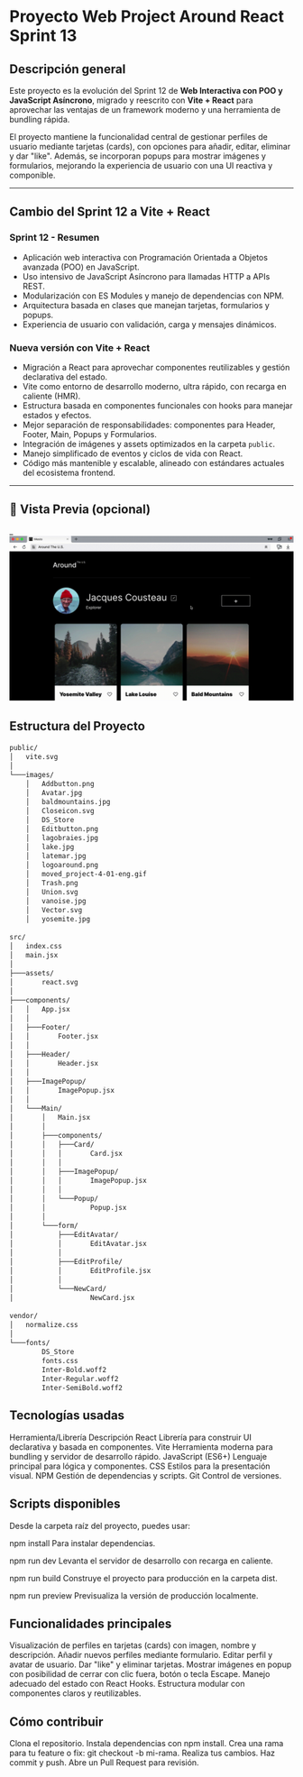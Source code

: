 # Proyecto Web Project Around React Sprint 13

## Descripción general

Este proyecto es la evolución del Sprint 12 de **Web Interactiva con POO y JavaScript Asíncrono**, migrado y reescrito con **Vite + React** para aprovechar las ventajas de un framework moderno y una herramienta de bundling rápida.

El proyecto mantiene la funcionalidad central de gestionar perfiles de usuario mediante tarjetas (cards), con opciones para añadir, editar, eliminar y dar "like". Además, se incorporan popups para mostrar imágenes y formularios, mejorando la experiencia de usuario con una UI reactiva y componible.

---

## Cambio del Sprint 12 a Vite + React

### Sprint 12 - Resumen

- Aplicación web interactiva con Programación Orientada a Objetos avanzada (POO) en JavaScript.
- Uso intensivo de JavaScript Asíncrono para llamadas HTTP a APIs REST.
- Modularización con ES Modules y manejo de dependencias con NPM.
- Arquitectura basada en clases que manejan tarjetas, formularios y popups.
- Experiencia de usuario con validación, carga y mensajes dinámicos.

### Nueva versión con Vite + React

- Migración a React para aprovechar componentes reutilizables y gestión declarativa del estado.
- Vite como entorno de desarrollo moderno, ultra rápido, con recarga en caliente (HMR).
- Estructura basada en componentes funcionales con hooks para manejar estados y efectos.
- Mejor separación de responsabilidades: componentes para Header, Footer, Main, Popups y Formularios.
- Integración de imágenes y assets optimizados en la carpeta `public`.
- Manejo simplificado de eventos y ciclos de vida con React.
- Código más mantenible y escalable, alineado con estándares actuales del ecosistema frontend.

---

## 📸 Vista Previa (opcional)

\_![Demo de la app](../public/images/moved_project-4-01-eng.gif)

## Estructura del Proyecto

```plaintext
public/
│   vite.svg
│
└───images/
    │   Addbutton.png
    │   Avatar.jpg
    │   baldmountains.jpg
    │   Closeicon.svg
    │   DS_Store
    │   Editbutton.png
    │   lagobraies.jpg
    │   lake.jpg
    │   latemar.jpg
    │   logoaround.png
    │   moved_project-4-01-eng.gif
    │   Trash.png
    │   Union.svg
    │   vanoise.jpg
    │   Vector.svg
    │   yosemite.jpg

src/
│   index.css
│   main.jsx
│
├───assets/
│       react.svg
│
├───components/
│   │   App.jsx
│   │
│   ├───Footer/
│   │       Footer.jsx
│   │
│   ├───Header/
│   │       Header.jsx
│   │
│   ├───ImagePopup/
│   │       ImagePopup.jsx
│   │
│   └───Main/
│       │   Main.jsx
│       │
│       ├───components/
│       │   ├───Card/
│       │   │       Card.jsx
│       │   │
│       │   ├───ImagePopup/
│       │   │       ImagePopup.jsx
│       │   │
│       │   └───Popup/
│       │           Popup.jsx
│       │
│       └───form/
│           ├───EditAvatar/
│           │       EditAvatar.jsx
│           │
│           ├───EditProfile/
│           │       EditProfile.jsx
│           │
│           └───NewCard/
│                   NewCard.jsx

vendor/
│   normalize.css
│
└───fonts/
        DS_Store
        fonts.css
        Inter-Bold.woff2
        Inter-Regular.woff2
        Inter-SemiBold.woff2
```

## Tecnologías usadas

Herramienta/Librería Descripción
React Librería para construir UI declarativa y basada en componentes.
Vite Herramienta moderna para bundling y servidor de desarrollo rápido.
JavaScript (ES6+) Lenguaje principal para lógica y componentes.
CSS Estilos para la presentación visual.
NPM Gestión de dependencias y scripts.
Git Control de versiones.

## Scripts disponibles

Desde la carpeta raíz del proyecto, puedes usar:

npm install
Para instalar dependencias.

npm run dev
Levanta el servidor de desarrollo con recarga en caliente.

npm run build
Construye el proyecto para producción en la carpeta dist.

npm run preview
Previsualiza la versión de producción localmente.

## Funcionalidades principales

Visualización de perfiles en tarjetas (cards) con imagen, nombre y descripción.
Añadir nuevos perfiles mediante formulario.
Editar perfil y avatar de usuario.
Dar "like" y eliminar tarjetas.
Mostrar imágenes en popup con posibilidad de cerrar con clic fuera, botón o tecla Escape.
Manejo adecuado del estado con React Hooks.
Estructura modular con componentes claros y reutilizables.

## Cómo contribuir

Clona el repositorio.
Instala dependencias con npm install.
Crea una rama para tu feature o fix: git checkout -b mi-rama.
Realiza tus cambios.
Haz commit y push.
Abre un Pull Request para revisión.
